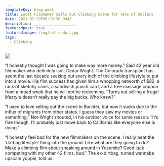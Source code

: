 ```yaml
---
templateKey: blog-post
title: Local Filmmaker Sells Out Climbing Scene for Tens of Dollars
date: 2021-02-19T05:20:30.994Z
description: ___________________
featuredpost: true
featuredimage: /img/not-cedar.jpg
tags:
  - Climbing
---
```

![](/img/not-cedar.jpg)

“I honestly thought I was going to make way more money.” Said 42 year old filmmaker who definitely isn’t Cedar Wright. The Colorado transplant has spent the last decade seeking out every inch of the climbing lifestyle to put into a movie. His film success has given him a whopping networth of $82, a rack of sketchy cams, a sandwich punch card, and a free massage coupon from a moad wook that he will not be redeeming. “Turns out selling a frugal lifestyle doesn’t really pay the big bucks. Who knew?”

“I used to love selling out the scene in Boulder, but now it sucks due to the influx of migrants from other states. I guess they saw my movies or something.” Not-Wright shouted, in his outdoor voice for some reason. “It’s fine though, I’ll probably just move back to California like everyone else is doing.”

“I honestly feel bad for the new filmmakers on the scene. I really beat the ‘dirtbag lifestyle’ thing into the ground. Like what are they going to do? Make a climbing film about sneaking around in Yosemite? Good luck competing with my other 42 films, bud.” The ex-dirtbag, turned wannabe upscale yuppie, told us.